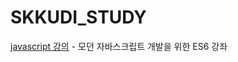 # SKKUDI_STUDY
[javascript 강의](https://www.inflearn.com/course/es6-%EA%B0%95%EC%A2%8C-%EC%9E%90%EB%B0%94%EC%8A%A4%ED%81%AC%EB%A6%BD%ED%8A%B8#curriculum) - 모던 자바스크립트 개발을 위한 ES6 강좌